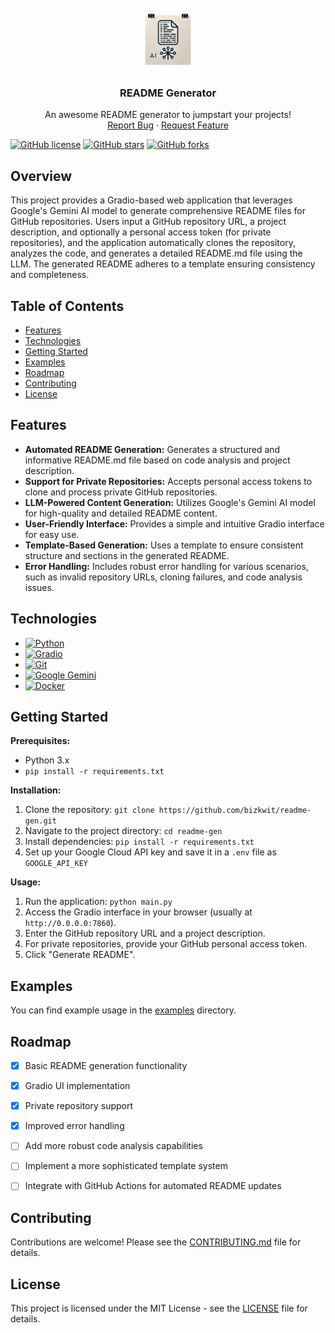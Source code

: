 <br />
<div align="center">
  <a href="https://github.com/bizkwit/readme-gen">
    <img src="./logo.png" alt="Logo" width="100" height="100">
  </a>

  <h3 align="center">README Generator</h3>

  <p align="center">
    An awesome README generator to jumpstart your projects!
    <br />
    <a href="https://github.com/bizkwit/readme-gen/issues/new?labels=bug&template=bug-report---.md">Report Bug</a>
    ·
    <a href="https://github.com/bizkwit/readme-gen/issues/new?labels=enhancement&template=feature-request---.md">Request Feature</a>
  </p>
</div>


[![GitHub license](https://img.shields.io/github/license/bizkwit/readme-gen)](https://github.com/bizkwit/readme-gen/blob/main/LICENSE)
[![GitHub stars](https://img.shields.io/github/stars/bizkwit/readme-gen?style=social)](https://github.com/bizkwit/readme-gen/stargazers)
[![GitHub forks](https://img.shields.io/github/forks/bizkwit/readme-gen?style=social)](https://github.com/bizkwit/readme-gen/network/members)


## Overview

This project provides a Gradio-based web application that leverages Google's Gemini AI model to generate comprehensive README files for GitHub repositories.  Users input a GitHub repository URL, a project description, and optionally a personal access token (for private repositories), and the application automatically clones the repository, analyzes the code, and generates a detailed README.md file using the LLM.  The generated README adheres to a template ensuring consistency and completeness.


## Table of Contents

- [Features](#features)
- [Technologies](#technologies)
- [Getting Started](#getting-started)
- [Examples](#examples)
- [Roadmap](#roadmap)
- [Contributing](#contributing)
- [License](#license)


## Features

* **Automated README Generation:**  Generates a structured and informative README.md file based on code analysis and project description.
* **Support for Private Repositories:** Accepts personal access tokens to clone and process private GitHub repositories.
* **LLM-Powered Content Generation:** Utilizes Google's Gemini AI model for high-quality and detailed README content.
* **User-Friendly Interface:** Provides a simple and intuitive Gradio interface for easy use.
* **Template-Based Generation:** Uses a template to ensure consistent structure and sections in the generated README.
* **Error Handling:** Includes robust error handling for various scenarios, such as invalid repository URLs, cloning failures, and code analysis issues.


## Technologies

* [![Python](https://img.shields.io/badge/python-3.x-blue.svg)](https://www.python.org/)
* [![Gradio](https://img.shields.io/badge/gradio-UI-brightgreen)](https://gradio.app/)
* [![Git](https://img.shields.io/badge/git-version%20control-red)](https://git-scm.com/)
* [![Google Gemini](https://img.shields.io/badge/Google-Gemini-orange)](https://developers.generativeai.google/)
* [![Docker](https://img.shields.io/badge/docker-containerization-blue)](https://www.docker.com/)


## Getting Started

**Prerequisites:**

* Python 3.x
* `pip install -r requirements.txt`

**Installation:**

1. Clone the repository: `git clone https://github.com/bizkwit/readme-gen.git`
2. Navigate to the project directory: `cd readme-gen`
3. Install dependencies: `pip install -r requirements.txt`
4. Set up your Google Cloud API key and save it in a `.env` file as `GOOGLE_API_KEY`

**Usage:**

1. Run the application: `python main.py`
2. Access the Gradio interface in your browser (usually at `http://0.0.0.0:7860`).
3. Enter the GitHub repository URL and a project description.
4. For private repositories, provide your GitHub personal access token.
5. Click "Generate README".

## Examples

You can find example usage in the [examples](examples) directory.

## Roadmap

- [x] Basic README generation functionality
- [x] Gradio UI implementation
- [x] Private repository support
- [x] Improved error handling
- [ ] Add more robust code analysis capabilities
- [ ] Implement a more sophisticated template system
- [ ] Integrate with GitHub Actions for automated README updates


## Contributing

Contributions are welcome! Please see the [CONTRIBUTING.md](CONTRIBUTING.md) file for details.

## License

This project is licensed under the MIT License - see the [LICENSE](LICENSE) file for details.